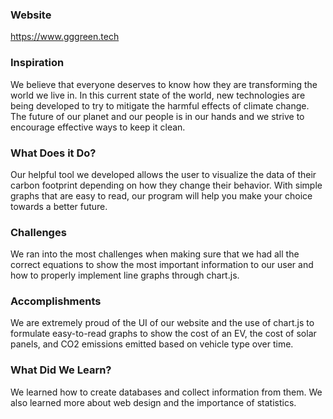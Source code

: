 ### Website
https://www.gggreen.tech

### Inspiration
We believe that everyone deserves to know how they are transforming the world we live in. In this current state of the world, new technologies are being developed to try to mitigate the harmful effects of climate change. The future of our planet and our people is in our hands and we strive to encourage effective ways to keep it clean.

### What Does it Do?
Our helpful tool we developed allows the user to visualize the data of their carbon footprint depending on how they change their behavior. With simple graphs that are easy to read, our program will help you make your choice towards a better future.

### Challenges
We ran into the most challenges when making sure that we had all the correct equations to show the most important information to our user and how to properly implement line graphs through chart.js.

### Accomplishments
We are extremely proud of the UI of our website and the use of chart.js to formulate easy-to-read graphs to show the cost of an EV, the cost of solar panels, and CO2 emissions emitted based on vehicle type over time.

### What Did We Learn?
We learned how to create databases and collect information from them. We also learned more about web design and the importance of statistics.
